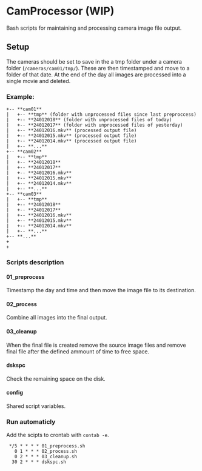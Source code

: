 # CamProcessor (WIP)
Bash scripts for maintaining and processing camera image file output. 

## Setup
The cameras should be set to save in the a tmp folder under a camera folder (`/cameras/cam01/tmp/`). These are then timestamped and move to a folder of that date. At the end of the day all images are processed into a single movie and deleted.

### Example:
```
+-- **cam01**
|   +-- **tmp** (folder with unprocessed files since last preproccess)
|   +-- **24012018** (folder with unprocessed files of today)
|   +-- **24012017** (folder with unprocessed files of yesterday)
|   +-- **24012016.mkv** (processed output file)
|   +-- **24012015.mkv** (processed output file)
|   +-- **24012014.mkv** (processed output file)
|   +-- **...**
+-- **cam02**
|   +-- **tmp**
|   +-- **24012018**
|   +-- **24012017**
|   +-- **24012016.mkv**
|   +-- **24012015.mkv**
|   +-- **24012014.mkv**
|   +-- **...**
+-- **cam03**
|   +-- **tmp**
|   +-- **24012018**
|   +-- **24012017**
|   +-- **24012016.mkv**
|   +-- **24012015.mkv**
|   +-- **24012014.mkv**
|   +-- **...**
+-- **...**
+
+
```

### Scripts description

#### 01_preprocess
Timestamp the day and time and then move the image file to its destination.

#### 02_process
Combine all images into the final output.

#### 03_cleanup
When the final file is created remove the source image files and remove final file after the defined ammount of time to free space.

#### dskspc
Check the remaining space on the disk.

#### config
Shared script variables.

### Run automaticly

Add the scipts to crontab with `contab -e`.
```
 */5 * * * * 01_preprocess.sh
   0 1 * * * 02_process.sh
   0 2 * * * 03_cleanup.sh
  30 2 * * * dskspc.sh
```
